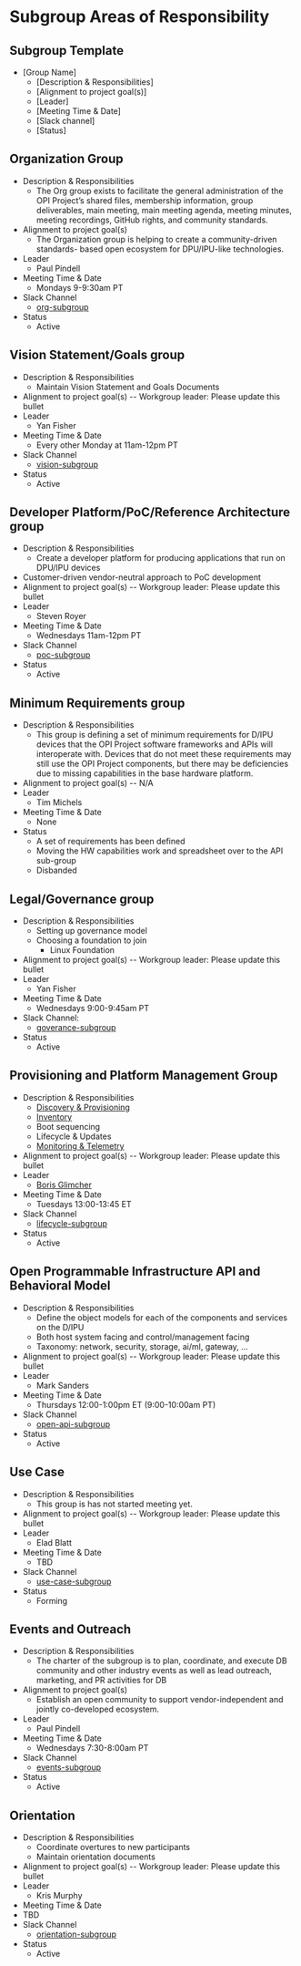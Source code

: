 ﻿# Subgroup Areas of Responsibility

## Subgroup Template

* [Group Name]
  * [Description & Responsibilities]
  * [Alignment to project goal(s)]
  * [Leader]
  * [Meeting Time & Date]
  * [Slack channel]
  * [Status]

## Organization Group

* Description & Responsibilities
  * The Org group exists to facilitate the general administration of the
    OPI Project’s shared files, membership information, group deliverables,
    main meeting, main meeting agenda, meeting minutes, meeting recordings,
    GitHub rights, and community standards.
* Alignment to project goal(s) 
  * The Organization group is helping to create a community-driven standards-
    based open ecosystem for DPU/IPU-like technologies.
* Leader
  * Paul Pindell
* Meeting Time & Date
  * Mondays 9-9:30am PT
* Slack Channel
  * [org-subgroup](https://opi-project.slack.com/archives/C032L8R9Y2F)
* Status
  * Active

## Vision Statement/Goals group

* Description & Responsibilities
  * Maintain Vision Statement and Goals Documents
* Alignment to project goal(s) -- Workgroup leader: Please update this bullet
* Leader
  * Yan Fisher
* Meeting Time & Date
  * Every other Monday at 11am-12pm PT
* Slack Channel
  * [vision-subgroup](https://opi-project.slack.com/archives/C0344U70R8W)
* Status
  * Active

## Developer Platform/PoC/Reference Architecture group

* Description & Responsibilities
  * Create a developer platform for producing applications that run on
    DPU/IPU devices
* Customer-driven vendor-neutral approach to PoC development
* Alignment to project goal(s) -- Workgroup leader: Please update this bullet
* Leader
  * Steven Royer
* Meeting Time & Date
  * Wednesdays 11am-12pm PT
* Slack Channel
  * [poc-subgroup](https://opi-project.slack.com/archives/C033E418VCK)
* Status
  * Active

## Minimum Requirements group

* Description & Responsibilities
  * This group is defining a set of minimum requirements for D/IPU devices
    that the OPI Project software frameworks and APIs will interoperate
    with.  Devices that do not meet these requirements may still use the
    OPI Project components, but there may be deficiencies due to missing
    capabilities in the base hardware platform.
* Alignment to project goal(s) -- N/A
* Leader
  * Tim Michels
* Meeting Time & Date
  * None
* Status
  * A set of requirements has been defined
  * Moving the HW capabilities work and spreadsheet over to the API
    sub-group
  * Disbanded

## Legal/Governance group

* Description & Responsibilities
  * Setting up governance model
  * Choosing a foundation to join
    * Linux Foundation
* Alignment to project goal(s) -- Workgroup leader: Please update this bullet
* Leader
  * Yan Fisher
* Meeting Time & Date
  * Wednesdays 9:00-9:45am PT
* Slack Channel:
  * [goverance-subgroup](https://opi-project.slack.com/archives/C03390HJL8Y)
* Status
  * Active

## Provisioning and Platform Management Group

* Description & Responsibilities
  * [Discovery & Provisioning](https://github.com/opiproject/opi-prov-life/blob/main/PROVISIONING.md)
  * [Inventory](https://github.com/opiproject/opi-prov-life/blob/main/INVENTORY.md)
  * Boot sequencing
  * Lifecycle & Updates
  * [Monitoring & Telemetry](https://github.com/opiproject/opi-prov-life/blob/main/MONITORING.md)
* Alignment to project goal(s) -- Workgroup leader: Please update this bullet
* Leader
  * [Boris Glimcher](https://github.com/glimchb)
* Meeting Time & Date
  * Tuesdays 13:00-13:45 ET
* Slack Channel
  * [lifecycle-subgroup](https://opi-project.slack.com/archives/C0342L6T7EC)
* Status
  * Active

## Open Programmable Infrastructure API and Behavioral Model

* Description & Responsibilities
  * Define the object models for each of the components and services on the
    D/IPU
  * Both host system facing and control/management facing
  * Taxonomy: network, security, storage, ai/ml, gateway, …
* Alignment to project goal(s) -- Workgroup leader: Please update this bullet
* Leader
  * Mark Sanders
* Meeting Time & Date
  * Thursdays 12:00-1:00pm ET (9:00-10:00am PT)
* Slack Channel
  * [open-api-subgroup](https://opi-project.slack.com/archives/C0344KMEAKB)
* Status
  * Active

## Use Case

* Description & Responsibilities
  * This group is has not started meeting yet.
* Alignment to project goal(s) -- Workgroup leader: Please update this bullet
* Leader
  * Elad Blatt
* Meeting Time & Date
  * TBD
* Slack Channel
  * [use-case-subgroup](https://opi-project.slack.com/archives/C038BL2KFFU)
* Status
  * Forming

## Events and Outreach

* Description & Responsibilities
  * The charter of the subgroup is to plan, coordinate, and execute DB
    community and other industry events as well as lead outreach, marketing,
    and PR activities for DB
* Alignment to project goal(s)
  * Establish an open community to support vendor-independent and jointly
    co-developed ecosystem.
* Leader
  * Paul Pindell
* Meeting Time & Date
  * Wednesdays 7:30-8:00am PT
* Slack Channel
  * [events-subgroup](https://opi-project.slack.com/archives/C03462BB1PC)
* Status
  * Active

## Orientation

* Description & Responsibilities
  * Coordinate overtures to new participants
  * Maintain orientation documents
* Alignment to project goal(s) -- Workgroup leader: Please update this bullet
* Leader
  * Kris Murphy
* Meeting Time & Date
 * TBD
* Slack Channel
  * [orientation-subgroup](https://opi-project.slack.com/archives/C03366FT5GW)
* Status
  * Active

